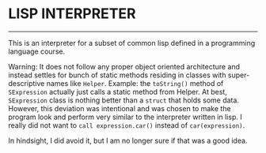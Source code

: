 LISP INTERPRETER
================
----------------

This is an interpreter for a subset of common lisp defined in a programming language course.

Warning: It does not follow any proper object oriented architecture and instead settles for bunch of static methods residing in classes with super-descriptive names like `Helper`.
Example: the `toString()` method of `SExpression` actually just calls a static method from Helper.
At best, `SExpression` class is nothing better than a `struct` that holds some data.
However, this deviation was intentional and was chosen to make the program look and perform very similar to the interpreter written in lisp.
I really did not want to `call expression.car()` instead of `car(expression)`.

In hindsight, I did avoid it, but I am no longer sure if that was a good idea.
